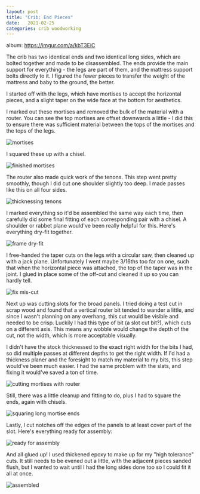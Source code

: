 ```yaml
---
layout: post
title: "Crib: End Pieces"
date:   2021-02-25
categories: crib woodworking
---
```


album: https://imgur.com/a/kbT3EiC

The crib has two identical ends and two identical long sides, which are bolted
together and made to be disassembled. The ends provide the main support for
everything - the legs are part of them, and the mattress support bolts directly
to it. I figured the fewer pieces to transfer the weight of the mattress and
baby to the ground, the better.

I started off with the legs, which have mortises to accept the horizontal
pieces, and a slight taper on the wide face at the bottom for aesthetics.

I marked out these mortises and removed the bulk of the material with a router.
You can see the top mortises are offset downwards a little - I did this to
ensure there was sufficient material between the tops of the mortises and the
tops of the legs.

![mortises](https://i.imgur.com/Q3nCFRm.jpg)

I squared these up with a chisel.

![finished mortises](https://i.imgur.com/Qxoa0Wo.jpg)

The router also made quick work of the tenons. This step went pretty smoothly,
though I did cut one shoulder slightly too deep. I made passes like this on all
four sides.

![thicknessing tenons](https://i.imgur.com/pVFb6m3.jpg)

I marked everything so it'd be assembled the same way each time, then carefully
did some final fitting of each corresponding pair with a chisel. A shoulder or
rabbet plane would've been really helpful for this. Here's everything dry-fit
together.

![frame dry-fit](https://i.imgur.com/eRhN4jr.jpg)

I free-handed the taper cuts on the legs with a circular saw, then cleaned up
with a jack plane. Unfortunately I went maybe 3/16ths too far on one, such that when the
horizontal piece was attached, the top of the taper was in the joint. I glued in
place some of the off-cut and cleaned it up so you can hardly tell.

![fix mis-cut](https://i.imgur.com/S1Bu1xD.jpg)

Next up was cutting slots for the broad panels. I tried doing a test cut in
scrap wood and found that a vertical router bit tended to wander a little, and
since I wasn't planning on any overhang, this cut would be visible and needed to
be crisp. Luckily I had this type of bit (a slot cut bit?), which cuts on a
different axis. This means any wobble would change the depth of the cut, not the
width, which is more acceptable visually.

I didn't have the stock thicknessed to the exact right width for the bits I had,
so did multiple passes at different depths to get the right width. If I'd had a
thickness planer and the foresight to match my material to my bits, this step
would've been much easier. I had the same problem with the slats, and fixing it
would've saved a ton of time.

![cutting mortises with router](https://i.imgur.com/tNY31cY.jpg)

Still, there was a little cleanup and fitting to do, plus I had to square the
ends, again with chisels.

![squaring long mortise ends](https://i.imgur.com/eJ5giaM.jpg)

Lastly, I cut notches off the edges of the panels to at least cover part of the
slot. Here's everything ready for assembly:

![ready for assembly](https://i.imgur.com/H8jPvdA.jpg)

And all glued up! I used thickened epoxy to make up for my "high tolerance"
cuts. It still needs to be evened out a little, with the adjacent pieces sanded
flush, but I wanted to wait until I had the long sides done too so I could fit
it all at once.

![assembled](https://i.imgur.com/XeizZ2z.jpg)
